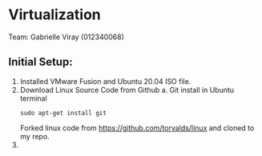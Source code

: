 # Virtualization

Team: Gabrielle Viray (012340068)

## Initial Setup:
  1. Installed VMware Fusion and Ubuntu 20.04 ISO file.
  2. Download Linux Source Code from Github
     a. Git install in Ubuntu terminal
     ```
     sudo apt-get install git
     ```
     Forked linux code from https://github.com/torvalds/linux and cloned to my repo.
  3.
